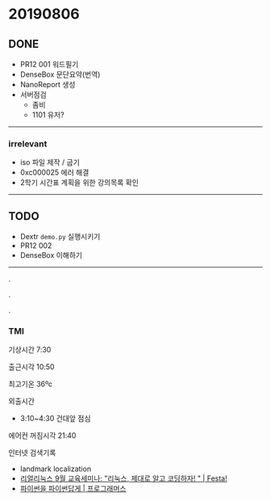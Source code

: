 # 20190806

## DONE
- PR12 001 워드필기
- DenseBox 문단요약(번역)
- NanoReport 생성
- 서버점검
    - 좀비
    - 1101 유저?
---
### irrelevant
- iso 파일 제작 / 굽기
- 0xc000025 에러 해결
- 2학기 시간표 계획을 위한 강의목록 확인
---
## TODO
- Dextr `demo.py` 실행시키기
- PR12 002
- DenseBox 이해하기

---
.

.

.

### TMI
기상시간 7:30

출근시각 10:50

최고기온 36ºc

외출시간
- 3:10~4:30 건대앞 점심

에어컨 꺼짐시각 21:40

인터넷 검색기록
- landmark localization
- [리얼리눅스 9월 교육세미나: "리눅스, 제대로 알고 코딩하자! " | Festa!](https://festa.io/events/414)
- [파이썬을 파이썬답게 | 프로그래머스](https://programmers.co.kr/learn/courses/4008)